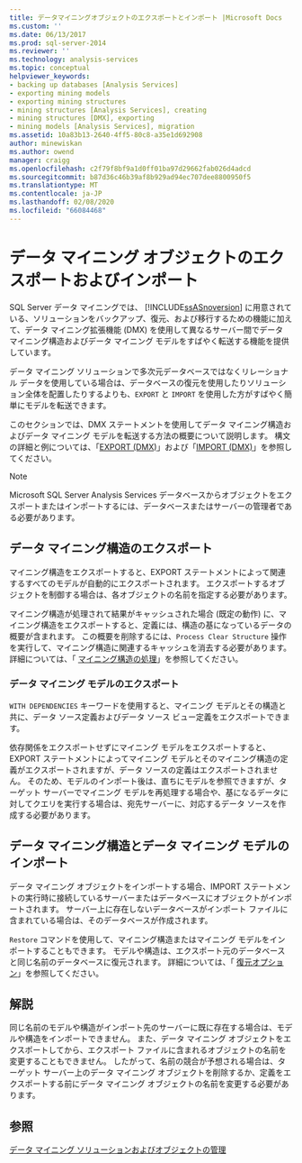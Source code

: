 ```yaml
---
title: データマイニングオブジェクトのエクスポートとインポート |Microsoft Docs
ms.custom: ''
ms.date: 06/13/2017
ms.prod: sql-server-2014
ms.reviewer: ''
ms.technology: analysis-services
ms.topic: conceptual
helpviewer_keywords:
- backing up databases [Analysis Services]
- exporting mining models
- exporting mining structures
- mining structures [Analysis Services], creating
- mining structures [DMX], exporting
- mining models [Analysis Services], migration
ms.assetid: 10a83b13-2640-4ff5-80c8-a35e1d692908
author: minewiskan
ms.author: owend
manager: craigg
ms.openlocfilehash: c2f79f8bf9a1d0ff01ba97d29662fab026d4adcd
ms.sourcegitcommit: b87d36c46b39af8b929ad94ec707dee8800950f5
ms.translationtype: MT
ms.contentlocale: ja-JP
ms.lasthandoff: 02/08/2020
ms.locfileid: "66084468"
---
```

# <a name="export-and-import-data-mining-objects"></a>データ マイニング オブジェクトのエクスポートおよびインポート
  SQL Server データ マイニングでは、 [!INCLUDE[ssASnoversion](../../includes/ssasnoversion-md.md)] に用意されている、ソリューションをバックアップ、復元、および移行するための機能に加えて、データ マイニング拡張機能 (DMX) を使用して異なるサーバー間でデータ マイニング構造およびデータ マイニング モデルをすばやく転送する機能を提供しています。  
  
 データ マイニング ソリューションで多次元データベースではなくリレーショナル データを使用している場合は、データベースの復元を使用したりソリューション全体を配置したりするよりも、`EXPORT` と `IMPORT` を使用した方がすばやく簡単にモデルを転送できます。  
  
 このセクションでは、DMX ステートメントを使用してデータ マイニング構造およびデータ マイニング モデルを転送する方法の概要について説明します。 構文の詳細と例については、「[EXPORT (DMX)](/sql/dmx/export-dmx)」および「[IMPORT (DMX)](/sql/dmx/import-dmx)」を参照してください。  
  
> [!NOTE]  
>  Microsoft SQL Server Analysis Services データベースからオブジェクトをエクスポートまたはインポートするには、データベースまたはサーバーの管理者である必要があります。  
  
## <a name="exporting-data-mining-structures"></a>データ マイニング構造のエクスポート  
 マイニング構造をエクスポートすると、EXPORT ステートメントによって関連するすべてのモデルが自動的にエクスポートされます。 エクスポートするオブジェクトを制御する場合は、各オブジェクトの名前を指定する必要があります。  
  
 マイニング構造が処理されて結果がキャッシュされた場合 (既定の動作) に、マイニング構造をエクスポートすると、定義には、構造の基になっているデータの概要が含まれます。 この概要を削除するには、`Process Clear Structure` 操作を実行して、マイニング構造に関連するキャッシュを消去する必要があります。 詳細については、「 [マイニング構造の処理](process-a-mining-structure.md)」を参照してください。  
  
### <a name="exporting-data-mining-models"></a>データ マイニング モデルのエクスポート  
 
  `WITH DEPENDENCIES` キーワードを使用すると、マイニング モデルとその構造と共に、データ ソース定義およびデータ ソース ビュー定義をエクスポートできます。  
  
 依存関係をエクスポートせずにマイニング モデルをエクスポートすると、EXPORT ステートメントによってマイニング モデルとそのマイニング構造の定義がエクスポートされますが、データ ソースの定義はエクスポートされません。 そのため、モデルのインポート後は、直ちにモデルを参照できますが、ターゲット サーバーでマイニング モデルを再処理する場合や、基になるデータに対してクエリを実行する場合は、宛先サーバーに、対応するデータ ソースを作成する必要があります。  
  
## <a name="importing-data-mining-structures-and-models"></a>データ マイニング構造とデータ マイニング モデルのインポート  
 データ マイニング オブジェクトをインポートする場合、IMPORT ステートメントの実行時に接続しているサーバーまたはデータベースにオブジェクトがインポートされます。 サーバー上に存在しないデータベースがインポート ファイルに含まれている場合は、そのデータベースが作成されます。  
  
 
  `Restore` コマンドを使用して、マイニング構造またはマイニング モデルをインポートすることもできます。 モデルや構造は、エクスポート元のデータベースと同じ名前のデータベースに復元されます。 詳細については、「 [復元オプション](../multidimensional-models/restore-options.md)」を参照してください。  
  
## <a name="remarks"></a>解説  
 同じ名前のモデルや構造がインポート先のサーバーに既に存在する場合は、モデルや構造をインポートできません。 また、データ マイニング オブジェクトをエクスポートしてから、エクスポート ファイルに含まれるオブジェクトの名前を変更することもできません。 したがって、名前の競合が予想される場合は、ターゲット サーバー上のデータ マイニング オブジェクトを削除するか、定義をエクスポートする前にデータ マイニング オブジェクトの名前を変更する必要があります。  
  
## <a name="see-also"></a>参照  
 [データ マイニング ソリューションおよびオブジェクトの管理](management-of-data-mining-solutions-and-objects.md)  
  
  
